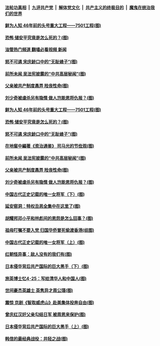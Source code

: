 ####  [法轮功真相](../../../../basic/blob/master/README.md?t=04280302) &nbsp;|&nbsp; [九评共产党](../../../../9ping.md/blob/master/README.md?t=04280302) &nbsp;|&nbsp; [解体党文化](../../../../jtdwh.md/blob/master/README.md?t=04280302)  &nbsp;|&nbsp; [共产主义的终极目的](../../../../gczydzjmd.md/blob/master/README.md?t=04280302) &nbsp;|&nbsp; [魔鬼在统治我们的世界](../../../../mgztzwmdsj.md/blob/master/README.md?t=04280302) 

#### [鲜为人知 46年前的头号重大工程——7501工程(图)](../pages/p6/968973.md?t=04280302) 

#### [恐怖 储安平究竟是怎么死的？(图)](../pages/p6/968977.md?t=04280302) 

#### [油管热门频道 翻墙必看视频 新闻](http://165.227.50.49:81/youtube.html)

#### [怒不可遏 宋庆龄口中的“无耻婊子”(图)](../pages/p6/968353.md?t=04280302) 

#### [前所未闻 吴法宪披露的“中共高层秘闻”(图)](../pages/p6/969628.md?t=04280302) 

#### [父亲被共产制度愚弄 险丧性命(图)](../pages/p6/969449.md?t=04280302) 

#### [刘少奇被虐杀另有隐情 做人岂能恩将仇报？(图)](../pages/p6/969062.md?t=04280302) 

#### [鲜为人知 46年前的头号重大工程——7501工程(图)](../pages/p6/968973.md?t=04280302) 

#### [恐怖 储安平究竟是怎么死的？(图)](../pages/p6/968977.md?t=04280302) 

#### [怒不可遏 宋庆龄口中的“无耻婊子”(图)](../pages/p6/968353.md?t=04280302) 

#### [在地窖中編著《资治通鉴》 司马光的节俭观(图)](../pages/p6/969331.md?t=04280302) 

#### [前所未闻 吴法宪披露的“中共高层秘闻”(图)](../pages/p6/969628.md?t=04280302) 

#### [父亲被共产制度愚弄 险丧性命(图)](../pages/p6/969449.md?t=04280302) 

#### [刘少奇被虐杀另有隐情 做人岂能恩将仇报？(图)](../pages/p6/969062.md?t=04280302) 

#### [中国古代正史记载的唯一女将军（下）(图)](../pages/p6/969711.md?t=04280302) 

#### [延安窑洞：特权丑恶全集中在这里了(图)](../pages/p6/968954.md?t=04280302) 

#### [胡耀邦邓小平和林彪间的恩怨是怎么回事？(图)](../pages/p6/968976.md?t=04280302) 

#### [祖母叮嘱不要入党 归国华侨冒死偷渡香港(组图)](../pages/p6/969444.md?t=04280302) 

#### [中国古代正史记载的唯一女将军（上）(图)](../pages/p6/969709.md?t=04280302) 

#### [红朝怪异事：敌人没有的我们有(图)](../pages/p6/969332.md?t=04280302) 

#### [日本侵华背后共产国际的巨大黑手（下）(图)](../pages/p6/968975.md?t=04280302) 

#### [旅英博士忆4･25：写给清华人和中国人(图)](../pages/p6/969037.md?t=04280302) 

#### [世间豪杰英雄士 英隽异才周公瑾(图)](../pages/p6/969708.md?t=04280302) 

#### [震惊 京剧《智取威虎山》赴美集体投奔自由(图)](../pages/p6/968572.md?t=04280302) 

#### [曾庆红汉奸父亲勾结日军 被周恩来保护(图)](../pages/p6/968971.md?t=04280302) 

#### [日本侵华背后共产国际的巨大黑手（上）(图)](../pages/p6/968974.md?t=04280302) 

#### [韩信的最经典战役：井陉之战(图)](../pages/p6/969036.md?t=04280302) 

<img src='http://gfw-breaker.win/goodnews/indexes/p6.md' width='0px' height='0px'/>
